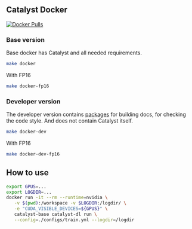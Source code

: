 ## Catalyst Docker
[![Docker Pulls](https://img.shields.io/docker/pulls/catalystteam/catalyst)](https://hub.docker.com/r/catalystteam/catalyst/tags)

### Base version
Base docker has Catalyst and all needed requirements.
```bash
make docker
```

With FP16
```bash
make docker-fp16
```

### Developer version

The developer version contains [packages](/requirements/requirements-dev.txt) for building docs, for checking the code style.
And does not contain Catalyst itself.
```bash
make docker-dev
```

With FP16
```bash
make docker-dev-fp16
```

## How to use

```bash
export GPUS=...
export LOGDIR=...
docker run -it --rm --runtime=nvidia \
   -v $(pwd):/workspace -v $LOGDIR:/logdir/ \
   -e "CUDA_VISIBLE_DEVICES=${GPUS}" \
   catalyst-base catalyst-dl run \
   --config=./configs/train.yml --logdir=/logdir
```

